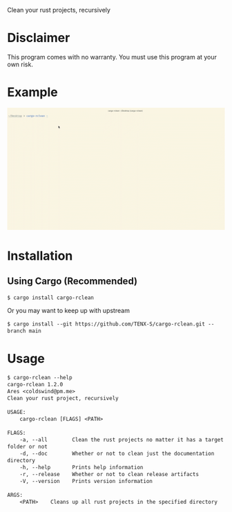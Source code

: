 Clean your rust projects, recursively

# Disclaimer
This program comes with no warranty. You must use this program at your own risk.

# Example
<img src="https://github.com/TENX-S/cargo-rclean/blob/main/screenshots/cargo-rclean.gif?raw=true">

# Installation
## Using Cargo (Recommended)

```shell script
$ cargo install cargo-rclean
```

Or you may want to keep up with upstream

```shell script
$ cargo install --git https://github.com/TENX-S/cargo-rclean.git --branch main
```

# Usage
```shell script
$ cargo-rclean --help
cargo-rclean 1.2.0
Ares <coldswind@pm.me>
Clean your rust project, recursively

USAGE:
    cargo-rclean [FLAGS] <PATH>

FLAGS:
    -a, --all        Clean the rust projects no matter it has a target folder or not
    -d, --doc        Whether or not to clean just the documentation directory
    -h, --help       Prints help information
    -r, --release    Whether or not to clean release artifacts
    -V, --version    Prints version information

ARGS:
    <PATH>    Cleans up all rust projects in the specified directory
```

